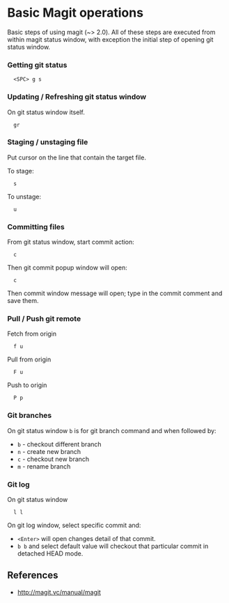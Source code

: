 # Basic Magit operations

Basic steps of using magit (~> 2.0). All of these steps are executed from within magit status window, with exception the initial step of opening git status window.

### Getting git status

```
  <SPC> g s
```

### Updating / Refreshing git status window

On git status window itself.

```
  gr 
```

### Staging / unstaging file

Put cursor on the line that contain the target file.

To stage:
```
  s
```

To unstage:
```
  u
```

### Committing files

From git status window, start commit action:
```
  c
```

Then git commit popup window will open:
```
  c
```

Then commit window message will open; type in the commit comment and save them.

### Pull / Push git remote

Fetch from origin
```
  f u
```

Pull from origin
```
  F u
```

Push to origin
```
  P p
```

### Git branches

On git status window `b` is for git branch command and when followed by:

- `b` - checkout different branch
- `n` - create new branch
- `c` - checkout new branch
- `m` - rename branch

### Git log

On git status window

```
  l l
```

On git log window, select specific commit and:

- `<Enter>` will open changes detail of that commit.
- `b b` and select default value will checkout that particular commit in detached HEAD mode.


## References

* http://magit.vc/manual/magit

